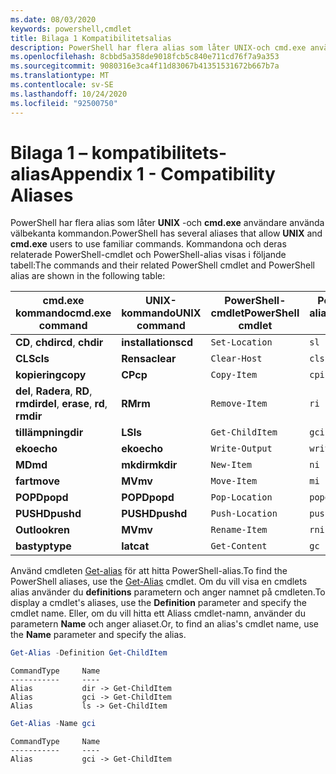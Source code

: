 ```yaml
---
ms.date: 08/03/2020
keywords: powershell,cmdlet
title: Bilaga 1 Kompatibilitetsalias
description: PowerShell har flera alias som låter UNIX-och cmd.exe användare använda välbekanta kommandon.
ms.openlocfilehash: 8cbbd5a358de9018fcb5c840e711cd76f7a9a353
ms.sourcegitcommit: 9080316e3ca4f11d83067b41351531672b667b7a
ms.translationtype: MT
ms.contentlocale: sv-SE
ms.lasthandoff: 10/24/2020
ms.locfileid: "92500750"
---
```

# <a name="appendix-1---compatibility-aliases"></a><span data-ttu-id="87893-104">Bilaga 1 – kompatibilitets-alias</span><span class="sxs-lookup"><span data-stu-id="87893-104">Appendix 1 - Compatibility Aliases</span></span>

<span data-ttu-id="87893-105">PowerShell har flera alias som låter **UNIX** -och **cmd.exe** användare använda välbekanta kommandon.</span><span class="sxs-lookup"><span data-stu-id="87893-105">PowerShell has several aliases that allow **UNIX** and **cmd.exe** users to use familiar commands.</span></span>
<span data-ttu-id="87893-106">Kommandona och deras relaterade PowerShell-cmdlet och PowerShell-alias visas i följande tabell:</span><span class="sxs-lookup"><span data-stu-id="87893-106">The commands and their related PowerShell cmdlet and PowerShell alias are shown in the following table:</span></span>

|            <span data-ttu-id="87893-107">cmd.exe kommando</span><span class="sxs-lookup"><span data-stu-id="87893-107">cmd.exe command</span></span>            | <span data-ttu-id="87893-108">UNIX-kommando</span><span class="sxs-lookup"><span data-stu-id="87893-108">UNIX command</span></span> | <span data-ttu-id="87893-109">PowerShell-cmdlet</span><span class="sxs-lookup"><span data-stu-id="87893-109">PowerShell cmdlet</span></span> | <span data-ttu-id="87893-110">PowerShell-alias</span><span class="sxs-lookup"><span data-stu-id="87893-110">PowerShell alias</span></span> |
| ------------------------------------- | ------------ | ----------------- | ---------------- |
| <span data-ttu-id="87893-111">**CD**, **chdir**</span><span class="sxs-lookup"><span data-stu-id="87893-111">**cd**, **chdir**</span></span>                     | <span data-ttu-id="87893-112">**installations**</span><span class="sxs-lookup"><span data-stu-id="87893-112">**cd**</span></span>       | `Set-Location`    | `sl`             |
| <span data-ttu-id="87893-113">**CLS**</span><span class="sxs-lookup"><span data-stu-id="87893-113">**cls**</span></span>                               | <span data-ttu-id="87893-114">**Rensa**</span><span class="sxs-lookup"><span data-stu-id="87893-114">**clear**</span></span>    | `Clear-Host`      | `cls`            |
| <span data-ttu-id="87893-115">**kopiering**</span><span class="sxs-lookup"><span data-stu-id="87893-115">**copy**</span></span>                              | <span data-ttu-id="87893-116">**CP**</span><span class="sxs-lookup"><span data-stu-id="87893-116">**cp**</span></span>       | `Copy-Item`       | `cpi`            |
| <span data-ttu-id="87893-117">**del**, **Radera**, **RD**, **rmdir**</span><span class="sxs-lookup"><span data-stu-id="87893-117">**del**, **erase**, **rd**, **rmdir**</span></span> | <span data-ttu-id="87893-118">**RM**</span><span class="sxs-lookup"><span data-stu-id="87893-118">**rm**</span></span>       | `Remove-Item`     | `ri`             |
| <span data-ttu-id="87893-119">**tillämpning**</span><span class="sxs-lookup"><span data-stu-id="87893-119">**dir**</span></span>                               | <span data-ttu-id="87893-120">**LS**</span><span class="sxs-lookup"><span data-stu-id="87893-120">**ls**</span></span>       | `Get-ChildItem`   | `gci`            |
| <span data-ttu-id="87893-121">**eko**</span><span class="sxs-lookup"><span data-stu-id="87893-121">**echo**</span></span>                              | <span data-ttu-id="87893-122">**eko**</span><span class="sxs-lookup"><span data-stu-id="87893-122">**echo**</span></span>     | `Write-Output`    | `write`          |
| <span data-ttu-id="87893-123">**MD**</span><span class="sxs-lookup"><span data-stu-id="87893-123">**md**</span></span>                                | <span data-ttu-id="87893-124">**mkdir**</span><span class="sxs-lookup"><span data-stu-id="87893-124">**mkdir**</span></span>    | `New-Item`        | `ni`             |
| <span data-ttu-id="87893-125">**fart**</span><span class="sxs-lookup"><span data-stu-id="87893-125">**move**</span></span>                              | <span data-ttu-id="87893-126">**MV**</span><span class="sxs-lookup"><span data-stu-id="87893-126">**mv**</span></span>       | `Move-Item`       | `mi`             |
| <span data-ttu-id="87893-127">**POPD**</span><span class="sxs-lookup"><span data-stu-id="87893-127">**popd**</span></span>                              | <span data-ttu-id="87893-128">**POPD**</span><span class="sxs-lookup"><span data-stu-id="87893-128">**popd**</span></span>     | `Pop-Location`    | `popd`           |
| <span data-ttu-id="87893-129">**PUSHD**</span><span class="sxs-lookup"><span data-stu-id="87893-129">**pushd**</span></span>                             | <span data-ttu-id="87893-130">**PUSHD**</span><span class="sxs-lookup"><span data-stu-id="87893-130">**pushd**</span></span>    | `Push-Location`   | `pushd`          |
| <span data-ttu-id="87893-131">**Outlook**</span><span class="sxs-lookup"><span data-stu-id="87893-131">**ren**</span></span>                               | <span data-ttu-id="87893-132">**MV**</span><span class="sxs-lookup"><span data-stu-id="87893-132">**mv**</span></span>       | `Rename-Item`     | `rni`            |
| <span data-ttu-id="87893-133">**bastyp**</span><span class="sxs-lookup"><span data-stu-id="87893-133">**type**</span></span>                              | <span data-ttu-id="87893-134">**lat**</span><span class="sxs-lookup"><span data-stu-id="87893-134">**cat**</span></span>      | `Get-Content`     | `gc`             |

<span data-ttu-id="87893-135">Använd cmdleten [Get-alias](xref:Microsoft.PowerShell.Utility.Get-Alias) för att hitta PowerShell-alias.</span><span class="sxs-lookup"><span data-stu-id="87893-135">To find the PowerShell aliases, use the [Get-Alias](xref:Microsoft.PowerShell.Utility.Get-Alias) cmdlet.</span></span> <span data-ttu-id="87893-136">Om du vill visa en cmdlets alias använder du **definitions** parametern och anger namnet på cmdleten.</span><span class="sxs-lookup"><span data-stu-id="87893-136">To display a cmdlet's aliases, use the **Definition** parameter and specify the cmdlet name.</span></span>
<span data-ttu-id="87893-137">Eller, om du vill hitta ett Aliass cmdlet-namn, använder du parametern **Name** och anger aliaset.</span><span class="sxs-lookup"><span data-stu-id="87893-137">Or, to find an alias's cmdlet name, use the **Name** parameter and specify the alias.</span></span>

```powershell
Get-Alias -Definition Get-ChildItem
```

```Output
CommandType     Name
-----------     ----
Alias           dir -> Get-ChildItem
Alias           gci -> Get-ChildItem
Alias           ls -> Get-ChildItem
```

```powershell
Get-Alias -Name gci
```

```Output
CommandType     Name
-----------     ----
Alias           gci -> Get-ChildItem
```

